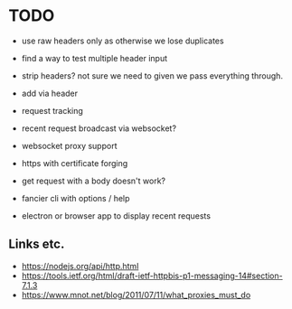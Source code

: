 # TODO

- use raw headers only as otherwise we lose duplicates
- find a way to test multiple header input
- strip headers?  not sure we need to given we pass everything through.
- add via header

- request tracking
- recent request broadcast via websocket?

- websocket proxy support
- https with certificate forging
- get request with a body doesn't work?

- fancier cli with options / help
- electron or browser app to display recent requests

## Links etc.

- https://nodejs.org/api/http.html
- https://tools.ietf.org/html/draft-ietf-httpbis-p1-messaging-14#section-7.1.3
- https://www.mnot.net/blog/2011/07/11/what_proxies_must_do